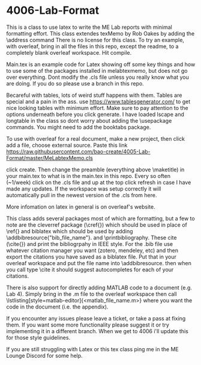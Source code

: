 # 4006-Lab-Format
This is a class to use latex to write the ME Lab reports with minimal formatting effort. This class extendes texMemo by Rob Oakes by adding the \address command There is no license for this class.  To try an example, with overleaf, bring in all the files in this repo, except the readme, to a completely blank overleaf workspace. Hit compile. 

Main.tex is an example code for Latex showing off some key things and how to use some of the packages installed in melabtexmemo, but does not go over everything. Dont modify the .cls file unless you really know what you are doing. If you do so please use a branch in this repo.


Becareful with tables, lots of weird stuff happens with them. Tables are special and a pain in the ass. use https://www.tablesgenerator.com/ to get nice looking tables with minimum effort. 
Make sure to pay attention to the options underneath before you click generate. I have loaded lscape and longtable in the class so dont worry about adding the \usepackage commands. You might need to add the booktabs package.

To use with overleaf for a real document, make a new project, then click add a file, choose external source. Paste this link https://raw.githubusercontent.com/bao-create/4005-Lab-Format/master/MeLabtexMemo.cls

click create. Then change the preamble (everything above \maketitle) in your main.tex to what is in the main.tex in this repo. Every so often (~1/week) click on the .cls file and up at the top click refresh in case I have made any updates. If the workspace was setup correctly it will automatically pull in the newest version of the .cls from here. 

More infomation on latex in general is on overleaf's website.

This class adds several packages most of which are formatting, but a few to note are the cleverref package (\cref{}) which should be used in place of \ref{} and biblatex which should be used by adding \addbibresource{"bib_file_name"}. and \printbibliography. These cite (\cite{}) and print the bibliogrpahy in IEEE style. For the .bib file use whatever citation manager you want (zotero, mendeley, etc) and then export the citations you have saved as a biblatex file. Put that in your overleaf workspace and put the file name into \addbibresource. then when you call type \cite it should suggest autocompletes for each of your citations.

There is also support for directly adding MATLAB code to a document (e.g. Lab 4). Simply bring in the .m file to the overleaf workspace then call \lstlisting[style=matlab-editor]{<matlab_file_name.m>} where you want the code in the document (i.e. the appendix). 

If you encounter any issues please leave a ticket, or take a pass at fixing them. If you want some more functionality please suggest it or try implementing it in a different branch. When we get to 4006 i'll update this for those style guidelines.

If you are still struggling with Latex or this tex class ping me in the ME Lounge Discord for some help.
